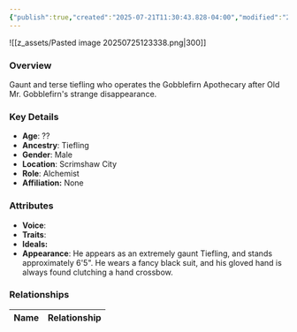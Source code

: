 ```yaml
---
{"publish":true,"created":"2025-07-21T11:30:43.828-04:00","modified":"2025-07-25T12:34:24.858-04:00","published":"2025-07-25T12:34:24.858-04:00","cssclasses":"","Age":"??","Ancestry":"Tiefling","Gender":"Male","Location":["Scrimshaw City"],"Role":["Alchemist"],"Affiliation":["None"],"Appearances":["[[-The High Rollers Campaign-]]"]}
---
```



![[z_assets/Pasted image 20250725123338.png|300]]

### Overview
Gaunt and terse tiefling who operates the Gobblefirn Apothecary after Old Mr. Gobblefirn's strange disappearance.

### Key Details
- **Age**: ??
- **Ancestry**: Tiefling
- **Gender**: Male
- **Location**: Scrimshaw City
- **Role**: Alchemist
- **Affiliation:** None

### Attributes
- **Voice**: 
- **Traits**: 
- **Ideals:** 
- **Appearance**: He appears as an extremely gaunt Tiefling, and stands approximately 6'5". He wears a fancy black suit, and his gloved hand is always found clutching a hand crossbow.

### Relationships

| Name  | Relationship |
| ----- | ------------ |
